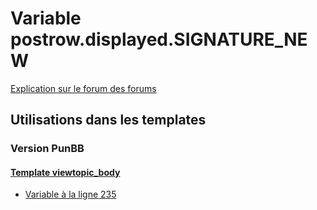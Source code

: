 # Variable postrow.displayed.SIGNATURE_NEW
[Explication sur le forum des forums](http://forum.forumactif.com/t294113-listing-des-variables#postrow.displayed.SIGNATURE_NEW)
## Utilisations dans les templates
### Version PunBB
#### [Template viewtopic_body](punbb/viewtopic_body.md)
* [Variable à la ligne 235](../punbb/viewtopic_body.tpl#L235)